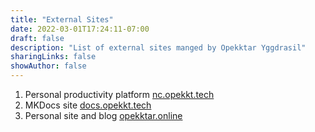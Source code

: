 ```yaml
---
title: "External Sites"
date: 2022-03-01T17:24:11-07:00
draft: false
description: "List of external sites manged by Opekktar Yggdrasil"
sharingLinks: false
showAuthor: false
---
```


1. Personal productivity platform <a href="https://nc.opekkt.tech/" target="_blank">nc.opekkt.tech</a>
2. MKDocs site <a href="https://titania.opekkt.tech/" target="_blank">docs.opekkt.tech</a>
3. Personal site and blog <a href="https://opekktar.online/" target="_blank">opekktar.online</a>
